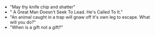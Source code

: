 - "May thy knife chip and shatter"
- " A Great Man Doesn't Seek To Lead. He's Called To It."
- "An animal caught in a trap will gnaw off it's own leg to escape. What will you do?"
- "When is a gift not a gift?"

